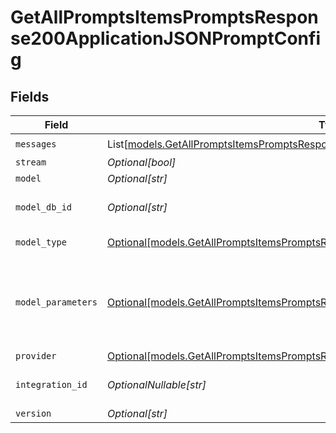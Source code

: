 # GetAllPromptsItemsPromptsResponse200ApplicationJSONPromptConfig


## Fields

| Field                                                                                                                                                                  | Type                                                                                                                                                                   | Required                                                                                                                                                               | Description                                                                                                                                                            |
| ---------------------------------------------------------------------------------------------------------------------------------------------------------------------- | ---------------------------------------------------------------------------------------------------------------------------------------------------------------------- | ---------------------------------------------------------------------------------------------------------------------------------------------------------------------- | ---------------------------------------------------------------------------------------------------------------------------------------------------------------------- |
| `messages`                                                                                                                                                             | List[[models.GetAllPromptsItemsPromptsResponse200ApplicationJSONMessages](../models/getallpromptsitemspromptsresponse200applicationjsonmessages.md)]                   | :heavy_check_mark:                                                                                                                                                     | N/A                                                                                                                                                                    |
| `stream`                                                                                                                                                               | *Optional[bool]*                                                                                                                                                       | :heavy_minus_sign:                                                                                                                                                     | N/A                                                                                                                                                                    |
| `model`                                                                                                                                                                | *Optional[str]*                                                                                                                                                        | :heavy_minus_sign:                                                                                                                                                     | N/A                                                                                                                                                                    |
| `model_db_id`                                                                                                                                                          | *Optional[str]*                                                                                                                                                        | :heavy_minus_sign:                                                                                                                                                     | The id of the resource                                                                                                                                                 |
| `model_type`                                                                                                                                                           | [Optional[models.GetAllPromptsItemsPromptsResponse200ApplicationJSONModelType]](../models/getallpromptsitemspromptsresponse200applicationjsonmodeltype.md)             | :heavy_minus_sign:                                                                                                                                                     | The type of the model                                                                                                                                                  |
| `model_parameters`                                                                                                                                                     | [Optional[models.GetAllPromptsItemsPromptsResponse200ApplicationJSONModelParameters]](../models/getallpromptsitemspromptsresponse200applicationjsonmodelparameters.md) | :heavy_minus_sign:                                                                                                                                                     | Model Parameters: Not all parameters apply to every model                                                                                                              |
| `provider`                                                                                                                                                             | [Optional[models.GetAllPromptsItemsPromptsResponse200ApplicationJSONProvider]](../models/getallpromptsitemspromptsresponse200applicationjsonprovider.md)               | :heavy_minus_sign:                                                                                                                                                     | N/A                                                                                                                                                                    |
| `integration_id`                                                                                                                                                       | *OptionalNullable[str]*                                                                                                                                                | :heavy_minus_sign:                                                                                                                                                     | The id of the resource                                                                                                                                                 |
| `version`                                                                                                                                                              | *Optional[str]*                                                                                                                                                        | :heavy_minus_sign:                                                                                                                                                     | N/A                                                                                                                                                                    |